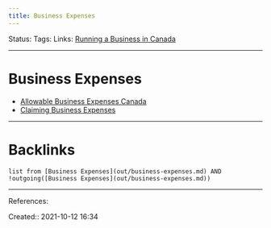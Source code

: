 ```yaml
---
title: Business Expenses
---
```

Status: 
Tags: 
Links: [Running a Business in Canada](out/running-a-business-in-canada.md)
___
# Business Expenses
- [Allowable Business Expenses Canada](out/allowable-business-expenses-canada.md)
- [Claiming Business Expenses](out/claiming-business-expenses.md)

___
# Backlinks
```dataview
list from [Business Expenses](out/business-expenses.md) AND !outgoing([Business Expenses](out/business-expenses.md))
```
___
References:

Created:: 2021-10-12 16:34
